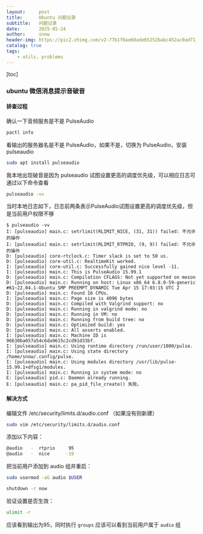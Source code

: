 ```yaml
---
layout:     post
title:      Ubuntu 问题记录
subtitle:   问题记录
date:       2025-05-24
author:     snow
header-img: https://pic2.zhimg.com/v2-77b1f0ae60ade65252babc452ac0ad71_r.jpg
catalog: true
tags:
    - utils, problems
---
```


[toc]

### ubuntu 微信消息提示音破音

#### 排查过程
确认一下音频服务是不是 PulseAudio 
```sh
pactl info
```

看输出的服务器名是不是 PulseAudio，如果不是，切换为 PulseAudio，安装 pulseaudio 
```sh
sudo apt install pulseaudio
```

我本地出现破音是因为 pulseaudio 试图设置更高的调度优先级，可以相应日志可通过以下命令查看 
```sh
pulseaudio -vv
```

当时本地日志如下，日志前两条表示PulseAudio试图设置更高的调度优先级，但是当前用户权限不够

```plain
$ pulseaudio -vv
I: [pulseaudio] main.c: setrlimit(RLIMIT_NICE, (31, 31)) failed: 不允许的操作
I: [pulseaudio] main.c: setrlimit(RLIMIT_RTPRIO, (9, 9)) failed: 不允许的操作
D: [pulseaudio] core-rtclock.c: Timer slack is set to 50 us.
D: [pulseaudio] core-util.c: RealtimeKit worked.
I: [pulseaudio] core-util.c: Successfully gained nice level -11.
I: [pulseaudio] main.c: This is PulseAudio 15.99.1
D: [pulseaudio] main.c: Compilation CFLAGS: Not yet supported on meson
D: [pulseaudio] main.c: Running on host: Linux x86_64 6.8.0-59-generic #61~22.04.1-Ubuntu SMP PREEMPT_DYNAMIC Tue Apr 15 17:03:15 UTC 2
D: [pulseaudio] main.c: Found 16 CPUs.
I: [pulseaudio] main.c: Page size is 4096 bytes
D: [pulseaudio] main.c: Compiled with Valgrind support: no
D: [pulseaudio] main.c: Running in valgrind mode: no
D: [pulseaudio] main.c: Running in VM: no
D: [pulseaudio] main.c: Running from build tree: no
D: [pulseaudio] main.c: Optimized build: yes
D: [pulseaudio] main.c: All asserts enabled.
I: [pulseaudio] main.c: Machine ID is 96630ba057a54c6da9615c2cd91d33bf.
I: [pulseaudio] main.c: Using runtime directory /run/user/1000/pulse.
I: [pulseaudio] main.c: Using state directory /home/snow/.config/pulse.
I: [pulseaudio] main.c: Using modules directory /usr/lib/pulse-15.99.1+dfsg1/modules.
I: [pulseaudio] main.c: Running in system mode: no
E: [pulseaudio] pid.c: Daemon already running.
E: [pulseaudio] main.c: pa_pid_file_create() 失败。
```

#### 解决方式
编辑文件 /etc/security/limits.d/audio.conf （如果没有则新建）
```sh
sudo vim /etc/security/limits.d/audio.conf
```

添加以下内容：
```sh
@audio   -  rtprio     95
@audio   -  nice      -19
```

把当前用户添加到 audio 组并重启：
```sh
sudo usermod -aG audio $USER

shutdown -r now
```

验证设置是否生效：
```sh
ulimit -r
```
应该看到输出为95，同时执行 `groups` 应该可以看到当前用户属于 `audio` 组
